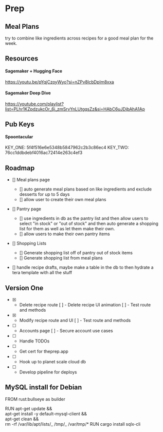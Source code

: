 # Prep

## Meal Plans

try to combine like ingredients across recipes for a good meal plan for the week.

## Resources

#### Sagemaker + Hugging Face

https://youtu.be/pYqjCzoyWyo?si=nZPv8lcbDpIm8xxa

#### Sagemaker Deep Dive

https://youtube.com/playlist?list=PLhr1KZpdzukcOr_6j_zmSrvYnLUtgqsZz&si=HAbC6uJDjbAhA1Ap

## Pub Keys

#### Spoontacular

KEY_ONE: 5f4f516e6e5348b5847962c2b3c86ec4
KEY_TWO: 76cc1ddbdebf4016ac72414e263c4ef3

## Roadmap

- [] Meal plans page

  - [] auto generate meal plans based on like ingredients and exclude desserts for up to 5 days
  - [] allow user to create their own meal plans

- [] Pantry page

  - [] use ingredients in db as the pantry list and then allow users to select "in stock" or "out of stock" and then auto generate a shopping list for them as well as let them make their own.
  - [] allow users to make their own pantry items

- [] Shopping Lists

  - [] Generate shopping list off of pantry out of stock items
  - [] Generate shopping list from meal plans

- [] handle recipe drafts, maybe make a table in the db to then hydrate a tera template with all the stuff

## Version One

- [x] - Delete recipe route
    [ ] - Delete recipe UI animation
    [ ] - Test route and methods
- [x] - Modify recipe route and UI
    [ ] - Test route and methods
- [ ] - Accounts page
    [ ] - Secure account use cases
- [ ] - Handle TODOs
- [ ] - Get cert for theprep.app
- [ ] - Hook up to planet scale cloud db
- [ ] - Develop pipeline for deploys

## MySQL install for Debian

FROM rust:bullseye as builder

RUN apt-get update && \
 apt-get install -y default-mysql-client && \
 apt-get clean && \
 rm -rf /var/lib/apt/lists/_ /tmp/_ /var/tmp/\*
RUN cargo install sqlx-cli
